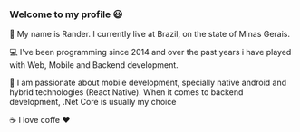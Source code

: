 ### Welcome to my profile :smiley:

:man: My name is Rander. I currently live at Brazil, on the state of Minas Gerais.

:computer: I've been programming since 2014 and over the past years i have played with Web, Mobile and Backend development.

:iphone: I am passionate about mobile development, specially native android and hybrid technologies (React Native).
When it comes to backend development, .Net Core is usually my choice

:coffee: I love coffe :heart:
